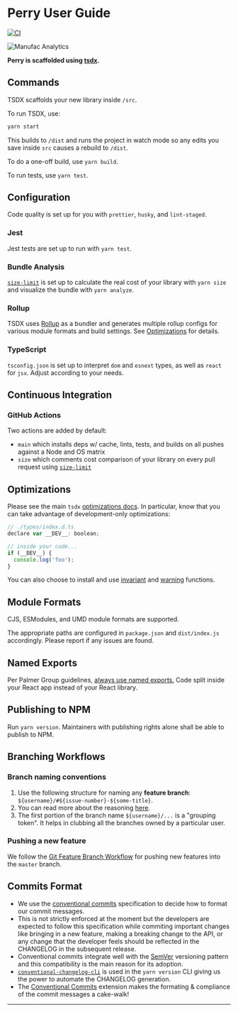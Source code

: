 # Perry User Guide

[![CI](https://github.com/manufac-analytics/perry/actions/workflows/main.yml/badge.svg)](https://github.com/manufac-analytics/perry/actions/workflows/main.yml)

![Manufac Analytics](https://manufac-analytics-images.s3.ap-south-1.amazonaws.com/logos/creatives/computer-1920.png)

**Perry is scaffolded using [tsdx](https://github.com/formium/tsdx#readme).**

## Commands

TSDX scaffolds your new library inside `/src`.

To run TSDX, use:

```bash
yarn start
```

This builds to `/dist` and runs the project in watch mode so any edits you save inside `src` causes a rebuild to `/dist`.

To do a one-off build, use `yarn build`.

To run tests, use `yarn test`.

## Configuration

Code quality is set up for you with `prettier`, `husky`, and `lint-staged`.

### Jest

Jest tests are set up to run with `yarn test`.

### Bundle Analysis

[`size-limit`](https://github.com/ai/size-limit) is set up to calculate the real cost of your library with `yarn size` and visualize the bundle with `yarn analyze`.

### Rollup

TSDX uses [Rollup](https://rollupjs.org) as a bundler and generates multiple rollup configs for various module formats and build settings. See [Optimizations](#optimizations) for details.

### TypeScript

`tsconfig.json` is set up to interpret `dom` and `esnext` types, as well as `react` for `jsx`. Adjust according to your needs.

## Continuous Integration

### GitHub Actions

Two actions are added by default:

- `main` which installs deps w/ cache, lints, tests, and builds on all pushes against a Node and OS matrix
- `size` which comments cost comparison of your library on every pull request using [`size-limit`](https://github.com/ai/size-limit)

## Optimizations

Please see the main `tsdx` [optimizations docs](https://github.com/palmerhq/tsdx#optimizations). In particular, know that you can take advantage of development-only optimizations:

```js
// ./types/index.d.ts
declare var __DEV__: boolean;

// inside your code...
if (__DEV__) {
  console.log('foo');
}
```

You can also choose to install and use [invariant](https://github.com/palmerhq/tsdx#invariant) and [warning](https://github.com/palmerhq/tsdx#warning) functions.

## Module Formats

CJS, ESModules, and UMD module formats are supported.

The appropriate paths are configured in `package.json` and `dist/index.js` accordingly. Please report if any issues are found.

## Named Exports

Per Palmer Group guidelines, [always use named exports.](https://github.com/palmerhq/typescript#exports) Code split inside your React app instead of your React library.

## Publishing to NPM

Run `yarn version`. Maintainers with publishing rights alone shall be able to publish to NPM.

## Branching Workflows

### Branch naming conventions

1. Use the following structure for naming any **feature branch**: `${username}/#${issue-number}-${some-title}`.
2. You can read more about the reasoning [here](https://deepsource.io/blog/git-branch-naming-conventions/).
3. The first portion of the branch name `${username}/...` is a "grouping token". It helps in clubbing all the branches owned by a particular user.

### Pushing a new feature

We follow the [Git Feature Branch Workflow](https://www.atlassian.com/git/tutorials/comparing-workflows/feature-branch-workflow) for pushing new features into the `master` branch.

## Commits Format

- We use the [conventional commits](https://www.conventionalcommits.org/en/v1.0.0/) specification to decide how to format our commit messages.
- This is not strictly enforced at the moment but the developers are expected to follow this specification while commiting important changes like bringing in a new feature, making a breaking change to the API, or any change that the developer feels should be reflected in the CHANGELOG in the subsequent release.
- Conventional commits integrate well with the [SemVer](https://semver.org/) versioning pattern and this compatibility is the main reason for its adoption.
- [`conventional-changelog-cli`](https://github.com/conventional-changelog/conventional-changelog/tree/master/packages/conventional-changelog-cli) is used in the `yarn version` CLI giving us the power to automate the CHANGELOG generation.
- The [Conventional Commits](https://marketplace.visualstudio.com/items?itemName=vivaxy.vscode-conventional-commits) extension makes the formating & compliance of the commit messages a cake-walk!

---

